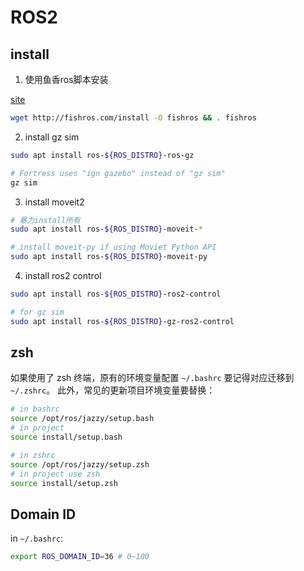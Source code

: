 # ROS2

## install

1. 使用鱼香ros脚本安装

[site](https://fishros.org.cn/forum/topic/20/%E5%B0%8F%E9%B1%BC%E7%9A%84%E4%B8%80%E9%94%AE%E5%AE%89%E8%A3%85%E7%B3%BB%E5%88%97)

```bash
wget http://fishros.com/install -O fishros && . fishros
```

2. install gz sim

```bash
sudo apt install ros-${ROS_DISTRO}-ros-gz

# Fortress uses "ign gazebo" instead of "gz sim"
gz sim

```

3. install moveit2

```bash
# 暴力install所有
sudo apt install ros-${ROS_DISTRO}-moveit-*

# install moveit-py if using Moviet Python API
sudo apt install ros-${ROS_DISTRO}-moveit-py
```

4. install ros2 control

```bash
sudo apt install ros-${ROS_DISTRO}-ros2-control

# for gz sim
sudo apt install ros-${ROS_DISTRO}-gz-ros2-control
```

## zsh

如果使用了 zsh 终端，原有的环境变量配置 `~/.bashrc` 要记得对应迁移到 `~/.zshrc`。
此外，常见的更新项目环境变量要替换：

```bash
# in bashrc
source /opt/ros/jazzy/setup.bash
# in project 
source install/setup.bash

# in zshrc
source /opt/ros/jazzy/setup.zsh
# in project use zsh
source install/setup.zsh
```

## Domain ID

in `~/.bashrc`: 

```bash
export ROS_DOMAIN_ID=36 # 0~100
```
